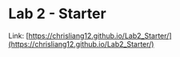 # Lab 2 - Starter
Link: [https://chrisliang12.github.io/Lab2_Starter/](https://chrisliang12.github.io/Lab2_Starter/)